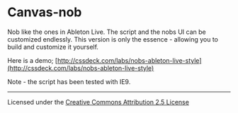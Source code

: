Canvas-nob
==========

Nob like the ones in Ableton Live. The script and the nobs UI can be customized endlessly.
This version is only the essence - allowing you to build and customize it yourself.

Here is a demo;
[http://cssdeck.com/labs/nobs-ableton-live-style](http://cssdeck.com/labs/nobs-ableton-live-style)

Note - the script has been tested with IE9.

---

Licensed under the [Creative Commons Attribution 2.5 License](http://creativecommons.org/licenses/by/2.5/)
